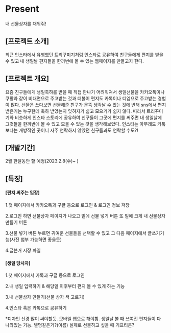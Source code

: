 # Present
내 선물상자를 채워줘!


## [프로젝트 소개]
최근 인스타에서 유행했던 트리꾸미기처럼 인스타로 공유하여 친구들에게 편지를 받을 수 있고 내 생일날 편지들을 한꺼번에 볼 수 있는 웹페이지를 만들고자 한다.


## [프로젝트 개요]
요즘 친구들에게 생일축하를 받을 때 직접 만나기 어려워져서 생일선물을 카카오톡이나 쿠팡과 같이 비대면으로 주고받는 것과 더불어 편지도 카톡이나 디엠으로 주고받는 경험이 많다. 선물은 쓰다보면 선물해준 친구가 문뜩 생각날 수 있는 것에 반해 sns에서 편지 받은거는 누구한테 축하 받았는지 잊혀지기 쉽고 모으기가 쉽지 않다. 따라서 트리꾸미기와 비슷하게 인스타 스토리에 공유하여 친구들이 그곳에 편지를 써주면 내 생일날에 그것들을 한꺼번에 볼 수 있고 모을 수 있는 것을 생각해보았다. 인스타는 아무래도 카톡보다는 개방적인 곳이니 자주 연락하지 않았던 친구들과도 연락할 수도?!


## [개발기간]
2월 한달동안 할 예정(2023.2.8(수)~  )


## [특징]
#### [편지 써주는 입장]

1.첫 페이지에서 카카오톡과 구글 등으로 로그인 & 로그인 정보 저장

2.로그인 하면 선물상자 페이지가 나오고 밑에 선물 넣기 버튼 또 밑에 크게 내 선물상자 만들기 버튼

3.선물 넣기 버튼 누르면 귀여운 선물들을 선택할 수 있고 그 다음 페이지에서 글쓰기기능(사진 첨부 가능하면 좋을듯)

4.글쓴거 저장 파일

#### [생일 당사자]

1.첫 페이지에서 카톡과 구글 등으로 로그인

2.내 생일 입력하기 & 해당일 이후부터 편지 볼 수 있게 하는 기능

3.내 선물상자 만들기(선물 상자 색 고르기)

4.인스타 혹은 카톡으로 공유하기


*디자인 신경 많이 써야할듯.
 모바일 웹으로 해야함.
 생일날 볼 때 쓰여진 편지들이 다 나와있는 기능.
 별명같은거?(이름)
 실제로 선물하고 싶을 때 기프티콘?
